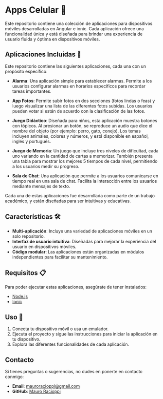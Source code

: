 # Apps Celular 📱

Este repositorio contiene una colección de aplicaciones para dispositivos móviles desarrolladas en Angular e ionic. Cada aplicación ofrece una funcionalidad única y está diseñada para brindar una experiencia de usuario fluida y óptima en dispositivos móviles.

## Aplicaciones Incluidas 📱

Este repositorio contiene las siguientes aplicaciones, cada una con un propósito específico:

- **Alarma**: Una aplicación simple para establecer alarmas. Permite a los usuarios configurar alarmas en horarios específicos para recordar tareas importantes.

- **App Fotos**: Permite subir fotos en dos secciones (fotos lindas o feas) y luego visualizar una lista de las diferentes fotos subidas. Los usuarios pueden votar si están de acuerdo con la clasificación de las fotos.

- **Juego Didáctico**: Diseñada para niños, esta aplicación muestra botones con tópicos. Al presionar un botón, se reproduce un audio que dice el nombre del objeto (por ejemplo: perro, gato, conejo). Los temas incluyen animales, colores y números, y está disponible en español, inglés y portugués.

- **Juego de Memoria**: Un juego que incluye tres niveles de dificultad, cada uno variando en la cantidad de cartas a memorizar. También presenta una tabla para mostrar los mejores 5 tiempos de cada nivel, permitiendo a los usuarios medir su progreso.

- **Sala de Chat**: Una aplicación que permite a los usuarios comunicarse en tiempo real en una sala de chat. Facilita la interacción entre los usuarios mediante mensajes de texto.

Cada una de estas aplicaciones fue desarrollada como parte de un trabajo académico, y están diseñadas para ser intuitivas y educativas.

## Características 🛠️

- **Multi-aplicación**: Incluye una variedad de aplicaciones móviles en un solo repositorio.
- **Interfaz de usuario intuitiva**: Diseñadas para mejorar la experiencia del usuario en dispositivos móviles.
- **Código modular**: Las aplicaciones están organizadas en módulos independientes para facilitar su mantenimiento.

## Requisitos 📋

Para poder ejecutar estas aplicaciones, asegúrate de tener instalados:

- [Node.js](https://nodejs.org/)
- [Ionic](https://ionicframework.com)

## Uso 📲

1. Conecta tu dispositivo móvil o usa un emulador.
2. Ejecuta el proyecto y sigue las instrucciones para iniciar la aplicación en tu dispositivo.
3. Explora las diferentes funcionalidades de cada aplicación.

## Contacto

Si tienes preguntas o sugerencias, no dudes en ponerte en contacto conmigo:

- **Email**: mauroracioppi@gmail.com
- **GitHub**: [Mauro Racioppi](https://github.com/Maurocrip)
